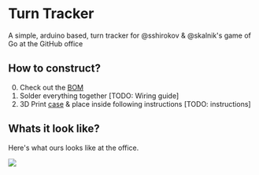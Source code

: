 # Turn Tracker

A simple, arduino based, turn tracker for @sshirokov & @skalnik's game of Go at
the GitHub office

## How to construct?

0. Check out the [BOM](build_of_materials.md)
0. Solder everything together [TODO: Wiring guide]
0. 3D Print [case](stl/case.stl) & place inside following instructions [TODO: instructions]

## Whats it look like?

Here's what ours looks like at the office.

![](https://f.cloud.github.com/assets/2546/1866212/fe5aeca0-782a-11e3-84a0-b40f48550c3c.png)
